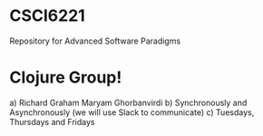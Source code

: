 # CSCI6221
Repository for Advanced Software Paradigms

# Clojure Group!

a)
Richard Graham
Maryam Ghorbanvirdi
b)
Synchronously and Asynchronously (we will use Slack to communicate)
c)
Tuesdays, Thursdays and Fridays
